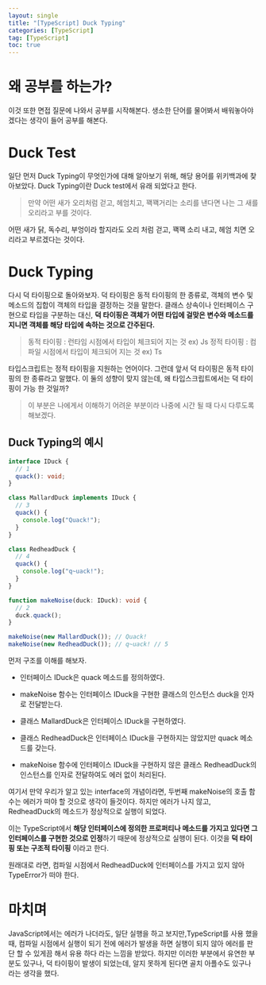 ```yaml
---
layout: single
title: "[TypeScript] Duck Typing"
categories: [TypeScript]
tag: [TypeScript]
toc: true
---
```


# 왜 공부를 하는가?

이것 또한 면접 질문에 나와서 공부를 시작해본다. 생소한 단어를 물어봐서 배워놓아야 겠다는 생각이 들어 공부를 해본다.

# Duck Test

일단 먼저 Duck Typing이 무엇인가에 대해 알아보기 위해, 해당 용어를 위키백과에 찾아보았다. Duck Typing이란 Duck test에서 유래 되었다고 한다.

> 만약 어떤 새가 오리처럼 걷고, 헤엄치고, 꽥꽥거리는 소리를 낸다면 나는 그 새를 오리라고 부를 것이다.

어떤 새가 닭, 독수리, 부엉이라 할지라도 오리 처럼 걷고, 꽥꽥 소리 내고, 헤엄 치면 오리라고 부르겠다는 것이다.

# Duck Typing

다시 덕 타이핑으로 돌아와보자. 덕 타이핑은 동적 타이핑의 한 종류로, 객체의 변수 및 메소드의 집합이 객체의 타입을 결정하는 것을 말한다. 클래스 상속이나 인터페이스 구현으로 타입을 구분하는 대신, **덕 타이핑은 객체가 어떤 타입에 걸맞은 변수와 메소드를 지니면 객체를 해당 타입에 속하는 것으로 간주된다.**

> 동적 타이핑 : 런타임 시점에서 타입이 체크되어 지는 것 ex) Js
> 정적 타이핑 : 컴파일 시점에서 타입이 체크되어 지는 것 ex) Ts

타입스크립트는 정적 타이핑을 지원하는 언어이다. 그런데 앞서 덕 타이핑은 동적 타이핑의 한 종류라고 말했다. 이 둘의 성향이 맞지 않는데, 왜 타입스크립트에서는 덕 타이핑이 가능 한 것일까?

> 이 부분은 나에게서 이해하기 어려운 부분이라 나중에 시간 될 때 다시 다루도록 해보겠다.

## Duck Typing의 예시

```ts
interface IDuck {
  // 1
  quack(): void;
}

class MallardDuck implements IDuck {
  // 3
  quack() {
    console.log("Quack!");
  }
}

class RedheadDuck {
  // 4
  quack() {
    console.log("q~uack!");
  }
}

function makeNoise(duck: IDuck): void {
  // 2
  duck.quack();
}

makeNoise(new MallardDuck()); // Quack!
makeNoise(new RedheadDuck()); // q~uack! // 5
```

먼저 구조를 이해를 해보자.

- 인터페이스 IDuck은 quack 메소드를 정의하였다.

- makeNoise 함수는 인터페이스 IDuck을 구현한 클래스의 인스턴스 duck을 인자로 전달받는다.

- 클래스 MallardDuck은 인터페이스 IDuck을 구현하였다.

- 클래스 RedheadDuck은 인터페이스 IDuck을 구현하지는 않았지만 quack 메소드를 갖는다.

- makeNoise 함수에 인터페이스 IDuck을 구현하지 않은 클래스 RedheadDuck의 인스턴스를 인자로 전달하여도 에러 없이 처리된다.

여기서 만약 우리가 알고 있는 interface의 개념이라면, 두번째 makeNoise의 호출 함수는 에러가 떠야 할 것으로 생각이 들것이다. 하지만 에러가 나지 않고, RedheadDuck의 메소드가 정상적으로 실행이 되었다.

이는 TypeScript에서 **해당 인터페이스에 정의한 프로퍼티나 메소드를 가지고 있다면 그 인터페이스를 구현한 것으로 인정**하기 때문에 정상적으로 실행이 된다. 이것을 **덕 타이핑 또는 구조적 타이핑** 이라고 한다.

원래대로 라면, 컴파일 시점에서 RedheadDuck에 인터페이스를 가지고 있지 않아 TypeError가 떠야 한다.

# 마치며

JavaScript에서는 에러가 나더라도, 일단 실행을 하고 보지만,TypeScript를 사용 했을 때, 컴파일 시점에서 실행이 되기 전에 에러가 발생을 하면 실행이 되지 않아 에러를 판단 할 수 있게끔 해서 유용 하다 라는 느낌을 받았다. 하지만 이러한 부분에서 유연한 부분도 있구나, 덕 타이핑이 발생이 되었는데, 알지 못하게 된다면 골치 아플수도 있구나 라는 생각을 했다.

